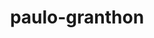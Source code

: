 ---
title: paulo-granthon
github: https://github.com/paulo-granthon
mode: dark
transition: 3s
archetype:
- Little Bit of Everything
---